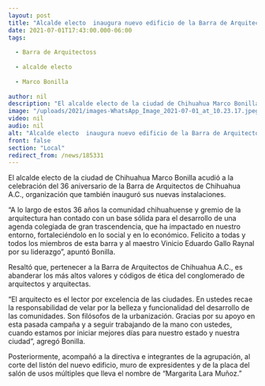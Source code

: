 ```yaml
---
layout: post
title: "Alcalde electo  inaugura nuevo edificio de la Barra de Arquitectos"
date: 2021-07-01T17:43:00.000-06:00
tags:
  
  - Barra de Arquitectoss
  
  - alcalde electo
  
  - Marco Bonilla
  
author: nil
description: "El alcalde electo de la ciudad de Chihuahua Marco Bonilla acudió a la celebración del 36 aniversario de la Barra de Arquitectos de Chihuahua A.C."
image: "/uploads/2021/images-WhatsApp_Image_2021-07-01_at_10.23.17.jpeg"
video: nil
audio: nil
alt: "Alcalde electo  inaugura nuevo edificio de la Barra de Arquitectos"
front: false
section: "Local"
redirect_from: /news/185331
---
```


El alcalde electo de la ciudad de Chihuahua Marco Bonilla acudió a la celebración del 36 aniversario de la Barra de Arquitectos de Chihuahua A.C., organización que también inauguró sus nuevas instalaciones. 

“A lo largo de estos 36 años la comunidad chihuahuense y gremio de la arquitectura han contado con un base sólida para el desarrollo de una agenda colegiada de gran trascendencia, que ha impactado en nuestro entorno, fortaleciéndolo en lo social y en lo económico. Felicito a todas y todos los miembros de esta barra y al maestro Vinicio Eduardo Gallo Raynal por su liderazgo”, apuntó Bonilla.

Resaltó que, pertenecer a la Barra de Arquitectos de Chihuahua A.C., es abanderar los más altos valores y códigos de ética del conglomerado de arquitectos y arquitectas.

“El arquitecto es el lector por excelencia de las ciudades. En ustedes recae la responsabilidad de velar por la belleza y funcionalidad del desarrollo de las comunidades. Son filósofos de la urbanización. Gracias por su apoyo en esta pasada campaña y a seguir trabajando de la mano con ustedes, cuando estamos por iniciar mejores días para nuestro estado y nuestra ciudad”, agregó Bonilla.

Posteriormente, acompañó a la directiva e integrantes de la agrupación, al corte del listón del nuevo edificio, muro de expresidentes y de la placa del salón de usos múltiples que lleva el nombre de “Margarita Lara Muñoz.”
